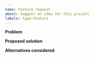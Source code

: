 ```yaml
---
name: Feature request
about: Suggest an idea for this project
labels: type:feature
---
```


**Problem**

**Proposed solution**

**Alternatives considered**
